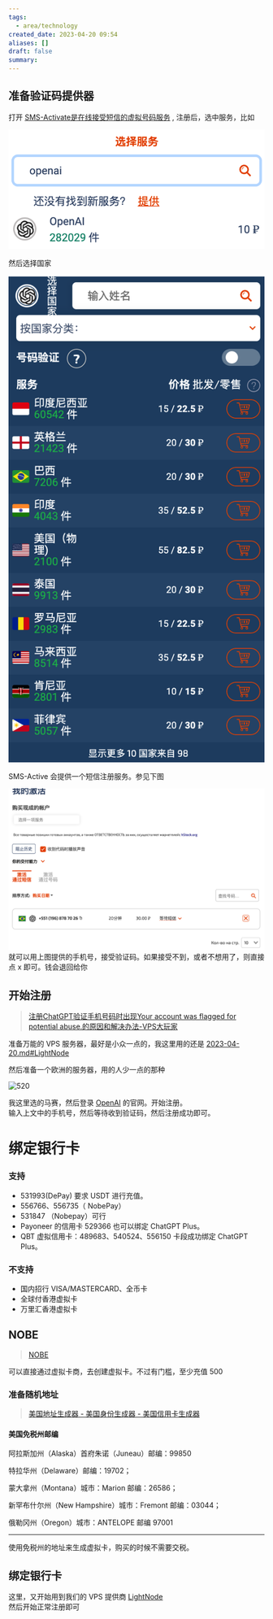 ```yaml
---
tags:
  - area/technology
created_date: 2023-04-20 09:54
aliases: []
draft: false
summary:
---
```


## 准备验证码提供器

打开 [SMS-Activate是在线接受短信的虚拟号码服务](https://sms-activate.org/cn#) , 注册后，选中服务，比如

![485](../../Attachments/89b1830e83f70d152802fdc3dc78d10e.png)

然后选择国家

![470](../../Attachments/36f0d8b6f8013193339064d966b74db6.png)

SMS-Active 会提供一个短信注册服务。参见下图

![525](../../Attachments/67a69900bd749240c9301148e113a95c.png)  
就可以用上图提供的手机号，接受验证码。如果接受不到，或者不想用了，则直接点 x 即可。钱会退回给你

## 开始注册

> [注册ChatGPT验证手机号码时出现Your account was flagged for potential abuse.的原因和解决办法-VPS大玩家](https://www.vpsdawanjia.com/6715.html)

准备万能的 VPS 服务器，最好是小众一点的，我这里用的还是 [2023-04-20.md#LightNode](../../Daily/2023/2023-04-20.md#LightNode)

然后准备一个欧洲的服务器，用的人少一点的那种

![520](../../../Attachments/7e9d035e7bfdc9b2dc29704e89aaa612.png)

我这里选的马赛，然后登录 [OpenAI](https://openai.com/) 的官网。开始注册。  
输入上文中的手机号，然后等待收到验证码，然后注册成功即可。

# 绑定银行卡

### 支持

- 531993(DePay) 要求 USDT 进行充值。
- 556766、556735（ NobePay）
- 531847 （Nobepay）可行
- Payoneer 的信用卡 529366 也可以绑定 ChatGPT Plus。
- QBT 虚拟信用卡：489683、540524、556150 卡段成功绑定 ChatGPT Plus。

### 不支持

- 国内招行 VISA/MASTERCARD、全币卡
- 全球付香港虚拟卡
- 万里汇香港虚拟卡

## NOBE

> [NOBE](https://www.nobepay.com/app/home)

可以直接通过虚拟卡商，去创建虚拟卡。不过有门槛，至少充值 500 

### 准备随机地址

> [美国地址生成器 - 美国身份生成器 - 美国信用卡生成器](https://www.meiguodizhi.com/)

#### 美国免税州邮编

阿拉斯加州（Alaska）首府朱诺（Juneau）邮编：99850  

特拉华州（Delaware）邮编：19702；  

蒙大拿州（Montana）城市：Marion 邮编：26586；  

新罕布什尔州（New Hampshire）城市：Fremont 邮编：03044；  

俄勒冈州（Oregon）城市：ANTELOPE 邮编 97001

---

使用免税州的地址来生成虚拟卡，购买的时候不需要交税。

## 绑定银行卡

这里，又开始用到我们的 VPS 提供商 [LightNode](../../Daily/2023/2023-04-20.md#LightNode)  
然后开始正常注册即可
